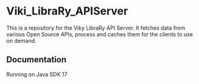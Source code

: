 # Viki_LibraRy_APIServer

This is a repository for the Viky LibraRy API Server. It fetches data from various Open Source APIs, process and caches them for the clients to use on demand.

## Documentation
Running on Java SDK 17